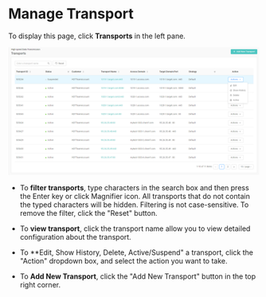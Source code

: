 # Manage Transport

To display this page, click **Transports** in the left pane.

![null](</docs/resources/images/transports/manage_transports.png>)


- To **filter transports**, type characters in the search box and then press the Enter key or click Magnifier icon. All transports that do not contain the typed characters will be hidden. Filtering is not case-sensitive. To remove the filter, click the "Reset" button.

- To **view transport**, click the transport name allow you to view detailed configuration about the transport.

- To **Edit, Show History, Delete, Active/Suspend" a transport, click the "Action" dropdown box, and select the action you want to take.

- To **Add New Transport**, click the "Add New Transport" button in the top right corner.


